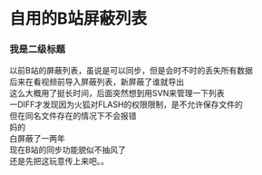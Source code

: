 # 自用的B站屏蔽列表

### 我是二级标题
以前B站的屏蔽列表，虽说是可以同步，但是会时不时的丢失所有数据   
后来在看视频前导入屏蔽列表，新屏蔽了谁就导出  
这么大概用了挺长时间，后面突然想到用SVN来管理一下列表  
一DIFF才发现因为火狐对FLASH的权限限制，是不允许保存文件的  
但在同名文件存在的情况下不会报错  
妈的  
白屏蔽了一两年   
现在B站的同步功能貌似不抽风了   
还是先把这玩意传上来吧。。   

